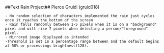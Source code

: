 ##Text Rain Project##
Pierce Gruidl (gruid018)

	- No random selection of characters implemented the rain just cycles once it reaches the bottom of the screen
	- Rain falls randomly between 1-5 pixels when it is on a "background" pixel and will rise 7 pixels when detecting a person/"foreground" pixel.
	- Mirrored image displayed as intended
	-Threshold is set in a percentage range between and the default begins at 50% or processings brightness(128).
